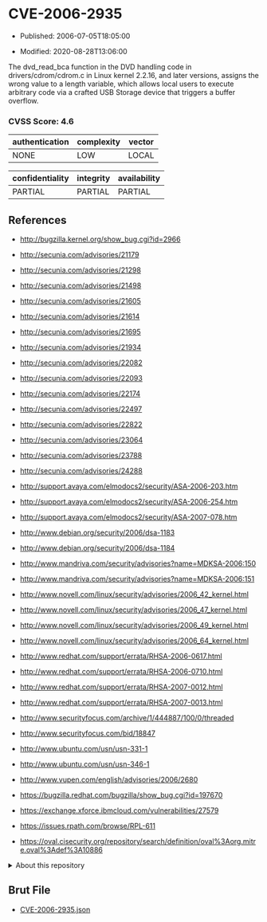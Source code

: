 # CVE-2006-2935

- Published: 2006-07-05T18:05:00

- Modified: 2020-08-28T13:06:00

The dvd_read_bca function in the DVD handling code in drivers/cdrom/cdrom.c in Linux kernel 2.2.16, and later versions, assigns the wrong value to a length variable, which allows local users to execute arbitrary code via a crafted USB Storage device that triggers a buffer overflow.

### CVSS Score: **4.6**

| authentication | complexity | vector |
| --- | --- | --- |
| NONE | LOW | LOCAL |

| confidentiality | integrity | availability |
| --- | --- | --- |
| PARTIAL | PARTIAL | PARTIAL |

## References

* http://bugzilla.kernel.org/show_bug.cgi?id=2966

* http://secunia.com/advisories/21179

* http://secunia.com/advisories/21298

* http://secunia.com/advisories/21498

* http://secunia.com/advisories/21605

* http://secunia.com/advisories/21614

* http://secunia.com/advisories/21695

* http://secunia.com/advisories/21934

* http://secunia.com/advisories/22082

* http://secunia.com/advisories/22093

* http://secunia.com/advisories/22174

* http://secunia.com/advisories/22497

* http://secunia.com/advisories/22822

* http://secunia.com/advisories/23064

* http://secunia.com/advisories/23788

* http://secunia.com/advisories/24288

* http://support.avaya.com/elmodocs2/security/ASA-2006-203.htm

* http://support.avaya.com/elmodocs2/security/ASA-2006-254.htm

* http://support.avaya.com/elmodocs2/security/ASA-2007-078.htm

* http://www.debian.org/security/2006/dsa-1183

* http://www.debian.org/security/2006/dsa-1184

* http://www.mandriva.com/security/advisories?name=MDKSA-2006:150

* http://www.mandriva.com/security/advisories?name=MDKSA-2006:151

* http://www.novell.com/linux/security/advisories/2006_42_kernel.html

* http://www.novell.com/linux/security/advisories/2006_47_kernel.html

* http://www.novell.com/linux/security/advisories/2006_49_kernel.html

* http://www.novell.com/linux/security/advisories/2006_64_kernel.html

* http://www.redhat.com/support/errata/RHSA-2006-0617.html

* http://www.redhat.com/support/errata/RHSA-2006-0710.html

* http://www.redhat.com/support/errata/RHSA-2007-0012.html

* http://www.redhat.com/support/errata/RHSA-2007-0013.html

* http://www.securityfocus.com/archive/1/444887/100/0/threaded

* http://www.securityfocus.com/bid/18847

* http://www.ubuntu.com/usn/usn-331-1

* http://www.ubuntu.com/usn/usn-346-1

* http://www.vupen.com/english/advisories/2006/2680

* https://bugzilla.redhat.com/bugzilla/show_bug.cgi?id=197670

* https://exchange.xforce.ibmcloud.com/vulnerabilities/27579

* https://issues.rpath.com/browse/RPL-611

* https://oval.cisecurity.org/repository/search/definition/oval%3Aorg.mitre.oval%3Adef%3A10886

<details>
<summary>About this repository</summary> 

  This repository is part of the project [Live Hack CVE](https://github.com/Live-Hack-CVE). Main website can be found [www.live-hack.org](https://www.live-hack.org) 
  
  Made by [Sn0wAlice](https://github.com/Sn0wAlice) for the people that care about security and need to have a feed of the latest CVEs. Hope you enjoy it, don't forget to star the repo and follow me on [Twitter](https://twitter.com/Sn0wAlice) and [Github](https://github.com/Sn0wAlice). And that is my [personnal website](https://www.alice-snow.me/)

  - [Home Page](https://github.com/Live-Hack-CVE)
  - [Framework](https://github.com/Live-Hack-CVE/cve-framework)
  - [CVE database](https://github.com/Live-Hack-CVE/full_database)
  - [Changelog](https://github.com/Live-Hack-CVE/Changelog)
</details>

## Brut File

* [CVE-2006-2935.json](https://raw.githubusercontent.com/Live-Hack-CVE/full_database/main/cves/2006/CVE-2006-2935.json)

